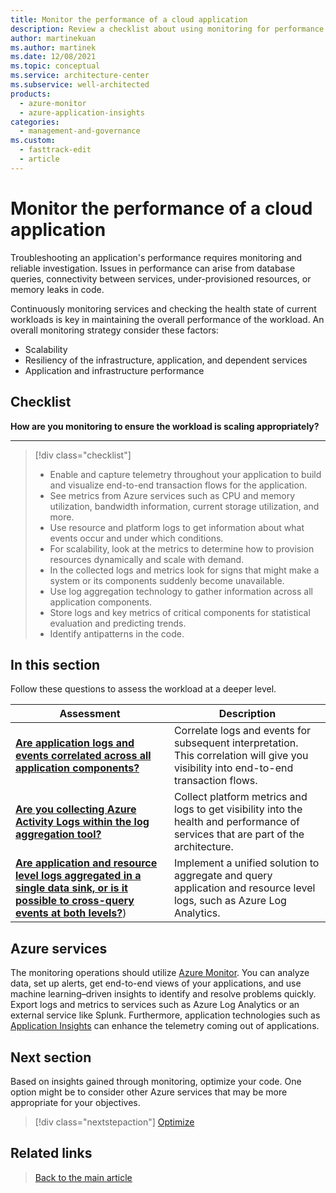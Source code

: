 ```yaml
---
title: Monitor the performance of a cloud application
description: Review a checklist about using monitoring for performance efficiency. Consider scalability, app and infrastructure performance, and resiliency.
author: martinekuan
ms.author: martinek
ms.date: 12/08/2021
ms.topic: conceptual
ms.service: architecture-center
ms.subservice: well-architected
products:
  - azure-monitor
  - azure-application-insights
categories:
  - management-and-governance
ms.custom:
  - fasttrack-edit
  - article
---
```


# Monitor the performance of a cloud application
Troubleshooting an application's performance requires monitoring and reliable investigation. Issues in performance can arise from database queries, connectivity between services, under-provisioned resources, or memory leaks in code.

Continuously monitoring services and checking the health state of current workloads is key in maintaining the overall performance of the workload. An overall monitoring strategy consider these factors:
- Scalability
- Resiliency of the infrastructure, application, and dependent services
- Application and infrastructure performance

## Checklist

**How are you monitoring to ensure the workload is scaling appropriately?**
***
> [!div class="checklist"]
>
> - Enable and capture telemetry throughout your application to build and visualize end-to-end transaction flows for the application.
> - See metrics from Azure services such as CPU and memory utilization, bandwidth information, current storage utilization, and more.
> - Use resource and platform logs to get information about what events occur and under which conditions.
> - For scalability, look at the metrics to determine how to provision resources dynamically and scale with demand.
> - In the collected logs and metrics look for signs that might make a system or its components suddenly become unavailable.
> - Use log aggregation technology to gather information across all application components.
> - Store logs and key metrics of critical components for statistical evaluation and predicting trends.
> - Identify antipatterns in the code.

## In this section

Follow these questions to assess the workload at a deeper level.

|Assessment|Description|
|---|---|
|[**Are application logs and events correlated across all application components?**](monitor-application.md)|Correlate logs and events for subsequent interpretation. This correlation will give you visibility into end-to-end transaction flows.|
|[**Are you collecting Azure Activity Logs within the log aggregation tool?**](monitor-infrastructure.md)|Collect platform metrics and logs to get visibility into the health and performance of services that are part of the architecture.|
|[**Are application and resource level logs aggregated in a single data sink, or is it possible to cross-query events at both levels?**](monitor-analyze.md))|Implement a unified solution to aggregate and query application and resource level logs, such as Azure Log Analytics.|

## Azure services

The monitoring operations should utilize [Azure Monitor](https://azure.microsoft.com/services/monitor/). You can analyze data, set up alerts, get end-to-end views of your applications, and use machine learning–driven insights to identify and resolve problems quickly. Export logs and metrics to services such as Azure Log Analytics or an external service like Splunk. Furthermore, application technologies such as [Application Insights](/azure/azure-monitor/app/app-insights-overview) can enhance the telemetry coming out of applications.

## Next section

Based on insights gained through monitoring, optimize your code. One option might be to consider other Azure services that may be more appropriate for your objectives.

> [!div class="nextstepaction"]
> [Optimize](optimize.md)

## Related links

> [Back to the main article](overview.md)
